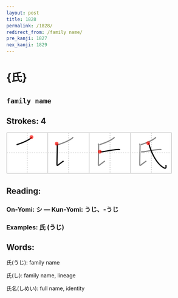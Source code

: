 ```yaml
---
layout: post
title: 1828
permalink: /1828/
redirect_from: /family name/
pre_kanji: 1827
nex_kanji: 1829
---
```


# {氏}

## `family name`

## Strokes: 4

<div class="stroke"><img src="../images/E6B08F.png" /></div>

## Reading:

### On-Yomi: シ &mdash; Kun-Yomi: うじ、-うじ

### Examples: 氏 (うじ)

## Words:

氏(うじ): family name

氏(し): family name, lineage

氏名(しめい): full name, identity
